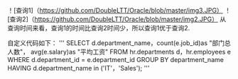 ！[查询1]（https://github.com/DoubleLTT/Oracle/blob/master/img3.JPG）
！[查询2]（https://github.com/DoubleLTT/Oracle/blob/master/img2.JPG）
从查询时间来看，查询1的时间比查询2时间少，所以查询1优于查询2.

自定义代码如下：
'''
SELECT d.department_name，count(e.job_id)as "部门总人数"，
avg(e.salary)as "平均工资"
FROM hr.departments d，hr.employees e
WHERE d.department_id = e.department_id
GROUP BY department_name
HAVING d.department_name in ('IT'，'Sales');
'''
